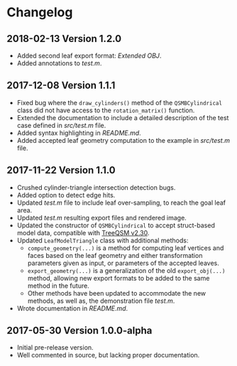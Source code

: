 # Changelog

## 2018-02-13 Version 1.2.0

- Added second leaf export format: *Extended OBJ*.
- Added annotations to *test.m*.

## 2017-12-08 Version 1.1.1

- Fixed bug where the `draw_cylinders()` method of the `QSMBCylindrical` class did not have access to the `rotation_matrix()` function.
- Extended the documentation to include a detailed description of the test case defined in *src/test.m* file.
- Added syntax highlighting in *README.md*.
- Added accepted leaf geometry computation to the example in *src/test.m* file.

## 2017-11-22 Version 1.1.0

- Crushed cylinder-triangle intersection detection bugs.
- Added option to detect edge hits.
- Updated *test.m* file to include leaf over-sampling, to reach the goal leaf area.
- Updated *test.m* resulting export files and rendered image.
- Updated the constructor of `QSMBCylindrical` to accept struct-based model data, compatible with [TreeQSM v2.30](https://github.com/InverseTampere/TreeQSM/releases).
- Updated `LeafModelTriangle` class with additional methods:
	- `compute_geometry(...)` is a method for computing leaf vertices and faces based on the leaf geometry and either transformation parameters given as input, or parameters of the accepted leaves.
	- `export_geometry(...)` is a generalization of the old `export_obj(...)` method, allowing new export formats to be added to the same method in the future.
	- Other methods have been updated to accommodate the new methods, as well as, the demonstration file *test.m*.
- Wrote documentation in *README.md*.

## 2017-05-30 Version 1.0.0-alpha

- Initial pre-release version.
- Well commented in source, but lacking proper documentation.